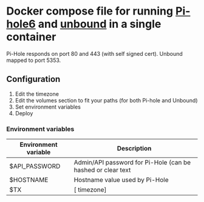 # Docker compose file for running [Pi-hole6](https://pi-hole.net/) and [unbound](https://www.nlnetlabs.nl/projects/unbound/about/) in a single container

Pi-Hole responds on port 80 and 443 (with self signed cert). Unbound mapped to port 5353.

## Configuration

1. Edit the timezone
2. Edit the volumes section to fit your paths (for both Pi-hole and Unbound)
3. Set environment variables
4. Deploy

### Environment variables

Environment variable | Description
---------------------|----------|
$API_PASSWORD | Admin/API password for Pi-Hole (can be hashed or clear text
$HOSTNAME | Hostname value used by Pi-Hole
$TX |[ timezone]
